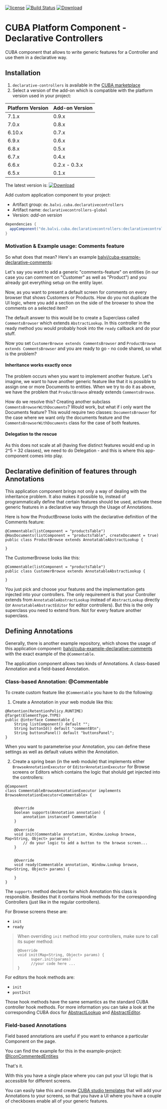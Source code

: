 [![license](https://img.shields.io/badge/license-Apache%20License%202.0-blue.svg?style=flat)](http://www.apache.org/licenses/LICENSE-2.0)
[![Build Status](https://travis-ci.org/balvi/cuba-component-declarative-controllers.svg?branch=master)](https://travis-ci.org/balvi/cuba-component-declarative-controllers)
[ ![Download](https://api.bintray.com/packages/balvi/cuba-components/cuba-component-declarative-controllers/images/download.svg) ](https://bintray.com/balvi/cuba-components/cuba-component-declarative-controllers/_latestVersion)

# CUBA Platform Component - Declarative Controllers

CUBA component that allows to write generic features for a Controller and use them in a declarative way.


## Installation

1. `declarative-controllers` is available in the [CUBA marketplace](https://www.cuba-platform.com/marketplace)
2. Select a version of the add-on which is compatible with the platform version used in your project:

| Platform Version | Add-on Version |
| ---------------- | -------------- |
| 7.1.x            | 0.9.x          |
| 7.0.x            | 0.8.x          |
| 6.10.x           | 0.7.x          |
| 6.9.x            | 0.6.x          |
| 6.8.x            | 0.5.x          |
| 6.7.x            | 0.4.x          |
| 6.6.x            | 0.2.x - 0.3.x  |
| 6.5.x            | 0.1.x          |

The latest version is:  [ ![Download](https://api.bintray.com/packages/balvi/cuba-components/cuba-component-declarative-controllers/images/download.svg) ](https://bintray.com/balvi/cuba-components/cuba-component-declarative-controllers/_latestVersion)

Add custom application component to your project:

* Artifact group: `de.balvi.cuba.declarativecontrollers`
* Artifact name: `declarativecontrollers-global`
* Version: *add-on version*

```groovy
dependencies {
  appComponent("de.balvi.cuba.declarativecontrollers:declarativecontrollers-global:*addon-version*")
}
```

### Motivation & Example usage: Comments feature

So what does that mean? Here's an example [balvi/cuba-example-declarative-comments](https://github.com/balvi/cuba-example-declarative-comments):

Let's say you want to add a generic "comments-feature" on entities (in our case you can comment on "Customer" as well as "Product") and you already got everything setup on the entity layer.

Now, as you want to present a default screen for comments on every browser that shows Customers or Products. 
How do you not duplicate the UI logic, where you add a section on the side of the browser to show the comments on a selected item?

The default answer to this would be to create a Superclass called `CommentsBrowser` which extends `AbstractLookup`.
In this controller in the ready method you would probably hook into the `ready` callback and do your stuff.

Now you set `CustomerBrowse extends CommentsBrowser` and `ProductBrowse extends CommentsBrowser` and you are ready to go - no code shared, so what is the problem?

#### Inheritance works exactly once

The problem occurs when you want to implement another feature. Let's imagine, we want to have another generic feature like that it is possible to
assign one or more Documents to entities. When we try to do it as above, we have the problem that `ProductBrowse` already extends `CommentsBrowse`.

How do we resolve this? Creating another subclass `CommentsBrowserWithDocuments`? Would work, but what if i only want the Documents feature?
This would require two classes: `DocumentsBrowser` for the case where we want only the documents feature and the `CommentsBrowserWithDocuments` class for
the case of both features.

#### Delegation to the rescue
As this does not scale at all (having five distinct features would end up in 2^5 = 32 classes), we need to do Delegation - and this is where this app-component comes into play.


## Declarative definition of features through Annotations

This application component brings not only a way of dealing with the inheritance problem. 
It also makes it possible to, instead of programmatically define that certain features should be used, activate these generic features
in a declarative way through the Usage of Annotations.

Here is how the ProductBrowse looks with the declarative definition of the Comments feature:

````
@Commentable(listComponent = "productsTable")
@HasDocuments(listComponent = "productsTable", createDocument = true)
public class ProductBrowse extends AnnotatableAbstractLookup {

}
````

The CustomerBrowse looks like this:

````
@Commentable(listComponent = "productsTable")
public class CustomerBrowse extends AnnotatableAbstractLookup {

}
````

You just pick and choose your features and the implementation gets injected into your controllers. The only requirement is that your Controller
extends from `AnnotatableAbstractLookup` instead of `AbstractLookup` directly (or `AnnotatableAbstractEditor` for editor controllers). But this
is the only superclass you need to extend from. Not for every feature another superclass.


## Defining Annotations 


Generally, there is another example repository, which shows the usage of this application component: [balvi/cuba-example-declarative-comments](https://github.com/balvi/cuba-example-declarative-comments) 
with the exact example of the `@Commentable`.

The application component allows two kinds of Annotations. A class-based Annotation and a field-based Annotation.

### Class-based Annotation: @Commentable

To create custom feature like `@Commentable` you have to do the following:

1. Create a Annotation in your web module like this:


````
@Retention(RetentionPolicy.RUNTIME)
@Target(ElementType.TYPE)
public @interface Commentable {
    String listComponent() default "";
    String buttonId() default "commentBtn";
    String buttonsPanel() default "buttonsPanel";
}
````

When you want to parameterise your Annotation, you can define these settings as well as default values within the Annotation.

2. Create a spring bean (in the web module) that implements either `BrowseAnnotationExecutor` or `EditorAnnotationExecutor` for Browse screens or Editors
which contains the logic that sholuld get injected into the controllers:


````
@Component
class CommentableBrowseAnnotationExecutor implements BrowseAnnotationExecutor<Commentable> {


    @Override
    boolean supports(Annotation annotation) {
        annotation instanceof Commentable
    }
    
    @Override
    void init(Commentable annotation, Window.Lookup browse, Map<String, Object> params) {
        // do your logic to add a button to the browse screen...
    }


    @Override
    void ready(Commentable annotation, Window.Lookup browse, Map<String, Object> params) {

    }
}
````

The `supports` method declares for which Annotation this class is responsible.
Besides that it contains Hook methods for the corresponding Controllers (just like in the regular controllers).

For Browse screens these are:

* `init`
* `ready`

>When overriding `init` method into your controllers, make sure to call its super method:
>````
>@Override
>void init(Map<String, Object> params) {
>       super.init(params)
>       //your code here ...
>}
>````


For editors the hook methods are:

* `init`
* `postInit`

Those hook methods have the same semantics as the standard CUBA controller hook methods. For more information
you can take a look at the corresponding CUBA docs for 
[AbstractLookup](https://doc.cuba-platform.com/manual-6.8/abstractLookup.html) and [AbstractEditor](https://doc.cuba-platform.com/manual-6.8/abstractEditor.html).


### Field-based Annotations

Field based annotations are useful if you want to enhance a particular Component on the page.

You can find the example for this in the example-project: [@IconCommentedEntities](https://github.com/balvi/cuba-example-declarative-comments/blob/master/modules/web/src/de/balvi/cuba/example/declarativecomments/web/iconcommented/IconCommentedEntities.groovy)


That's it. 

With this you have a single place where you can put your UI logic that is accessible for different screens.

You can easily take this and create [CUBA studio templates](https://www.cuba-platform.com/blog/whats-new-in-cuba-platform-6-4#studio-templates) that will add your Annotations to your screens,
so that you have a UI where you have a couple of checkboxes enable all of your generic features.
